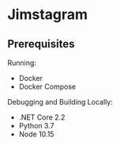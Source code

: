 Jimstagram
==========

Prerequisites
-------------

Running:
* Docker
* Docker Compose

Debugging and Building Locally:
* .NET Core 2.2
* Python 3.7
* Node 10.15


